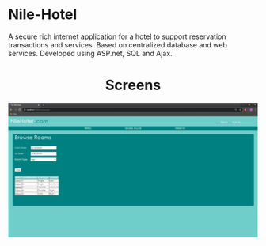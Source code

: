 # Nile-Hotel
A secure rich internet application for a hotel to support reservation transactions and services. Based on centralized database and web services. Developed using ASP.net, SQL and Ajax.

<h1 align="center">Screens</h1>


<p align="center">
    <img src="Photo.jpg"</img> 
</p>

